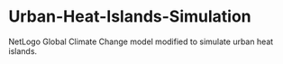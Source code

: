 # Urban-Heat-Islands-Simulation
NetLogo Global Climate Change model modified to simulate urban heat islands.
